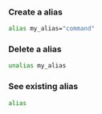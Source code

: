 ### Create a alias
```sh
alias my_alias="command"
```

### Delete a alias
```sh
unalias my_alias
```

### See existing alias
```sh
alias
```
